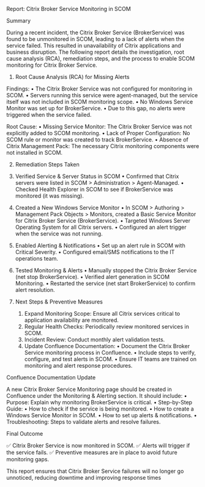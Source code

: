 Report: Citrix Broker Service Monitoring in SCOM

Summary

During a recent incident, the Citrix Broker Service (BrokerService) was found to be unmonitored in SCOM, leading to a lack of alerts when the service failed. This resulted in unavailability of Citrix applications and business disruption. The following report details the investigation, root cause analysis (RCA), remediation steps, and the process to enable SCOM monitoring for Citrix Broker Service.

1. Root Cause Analysis (RCA) for Missing Alerts

Findings:
	•	The Citrix Broker Service was not configured for monitoring in SCOM.
	•	Servers running this service were agent-managed, but the service itself was not included in SCOM monitoring scope.
	•	No Windows Service Monitor was set up for BrokerService.
	•	Due to this gap, no alerts were triggered when the service failed.

Root Cause:
	•	Missing Service Monitor: The Citrix Broker Service was not explicitly added to SCOM monitoring.
	•	Lack of Proper Configuration: No SCOM rule or monitor was created to track BrokerService.
	•	Absence of Citrix Management Pack: The necessary Citrix monitoring components were not installed in SCOM.

2. Remediation Steps Taken

1. Verified Service & Server Status in SCOM
	•	Confirmed that Citrix servers were listed in SCOM > Administration > Agent-Managed.
	•	Checked Health Explorer in SCOM to see if BrokerService was monitored (it was missing).

2. Created a New Windows Service Monitor
	•	In SCOM > Authoring > Management Pack Objects > Monitors, created a Basic Service Monitor for Citrix Broker Service (BrokerService).
	•	Targeted Windows Server Operating System for all Citrix servers.
	•	Configured an alert trigger when the service was not running.

3. Enabled Alerting & Notifications
	•	Set up an alert rule in SCOM with Critical Severity.
	•	Configured email/SMS notifications to the IT operations team.

4. Tested Monitoring & Alerts
	•	Manually stopped the Citrix Broker Service (net stop BrokerService).
	•	Verified alert generation in SCOM Monitoring.
	•	Restarted the service (net start BrokerService) to confirm alert resolution.

3. Next Steps & Preventive Measures
	1.	Expand Monitoring Scope: Ensure all Citrix services critical to application availability are monitored.
	2.	Regular Health Checks: Periodically review monitored services in SCOM.
	3.	Incident Review: Conduct monthly alert validation tests.
	4.	Update Confluence Documentation:
	•	Document the Citrix Broker Service monitoring process in Confluence.
	•	Include steps to verify, configure, and test alerts in SCOM.
	•	Ensure IT teams are trained on monitoring and alert response procedures.

Confluence Documentation Update

A new Citrix Broker Service Monitoring page should be created in Confluence under the Monitoring & Alerting section. It should include:
	•	Purpose: Explain why monitoring BrokerService is critical.
	•	Step-by-Step Guide:
	•	How to check if the service is being monitored.
	•	How to create a Windows Service Monitor in SCOM.
	•	How to set up alerts & notifications.
	•	Troubleshooting: Steps to validate alerts and resolve failures.

Final Outcome

✅ Citrix Broker Service is now monitored in SCOM.
✅ Alerts will trigger if the service fails.
✅ Preventive measures are in place to avoid future monitoring gaps.

This report ensures that Citrix Broker Service failures will no longer go unnoticed, reducing downtime and improving response times
